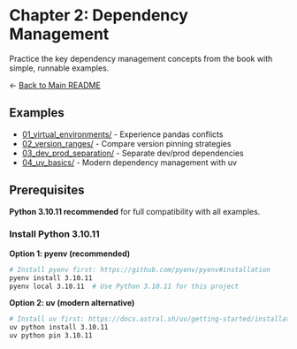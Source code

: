 # Chapter 2: Dependency Management

Practice the key dependency management concepts from the book with simple, runnable examples.

← [Back to Main README](../README.md)


## Examples

- [01_virtual_environments/](01_virtual_environments/) - Experience pandas conflicts
- [02_version_ranges/](02_version_ranges/) - Compare version pinning strategies
- [03_dev_prod_separation/](03_dev_prod_separation/) - Separate dev/prod dependencies
- [04_uv_basics/](04_uv_basics/) - Modern dependency management with uv


## Prerequisites

**Python 3.10.11 recommended** for full compatibility with all examples.

### Install Python 3.10.11
**Option 1: pyenv (recommended)**
```bash
# Install pyenv first: https://github.com/pyenv/pyenv#installation
pyenv install 3.10.11
pyenv local 3.10.11  # Use Python 3.10.11 for this project
```

**Option 2: uv (modern alternative)**  
```bash
# Install uv first: https://docs.astral.sh/uv/getting-started/installation/
uv python install 3.10.11
uv python pin 3.10.11
```